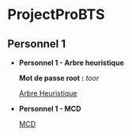 #    ProjectProBTS

##    Personnel 1
- **Personnel 1 - Arbre heuristique**
    
    **Mot de passe root :** *toor*
  
    [Arbre Heuristique](asset/AtelierProBts_ArbreHeuristique.pdf)


- **Personnel 1 - MCD**

    [MCD](asset/MCD/MCD.svg)
